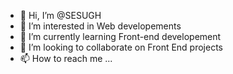 - 👋 Hi, I’m @SESUGH
- 👀 I’m interested in Web developements
- 🌱 I’m currently learning Front-end developement
- 💞️ I’m looking to collaborate on Front End projects
- 📫 How to reach me ...

<!---
Dev-SESUGH/Dev-SESUGH is a ✨ special ✨ repository because its `README.md` (this file) appears on your GitHub profile.
You can click the Preview link to take a look at your changes.
--->
